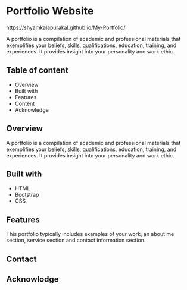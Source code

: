 # Portfolio Website

https://shyamkalapurakal.github.io/My-Portfolio/

A portfolio is a compilation of academic and professional materials that exemplifies your beliefs, skills, qualifications, education, training, 
and experiences. It provides insight into your personality and work ethic.

## Table of content

  * Overview
  * Built with
  * Features
  * Content
  * Acknowledge

## Overview

A portfolio is a compilation of academic and professional materials that exemplifies your beliefs, skills, qualifications, education, training, 
and experiences. It provides insight into your personality and work ethic.

## Built with

  * HTML
  * Bootstrap
  * CSS
  
## Features

This portfolio typically includes examples of your work, an about me section, service section and contact information section. 

## Contact

## Acknowlodge
